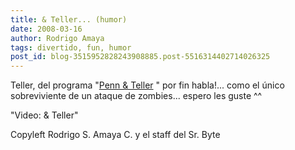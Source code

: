 ```yaml
---
title: & Teller... (humor)
date: 2008-03-16
author: Rodrigo Amaya
tags: divertido, fun, humor
post_id: blog-3515952828243908885.post-5516314402714026325
---
```


Teller, del programa "[Penn & Teller](https://es.wikipedia.org/wiki/Penn_y_Teller)
" por fin habla!... como el único sobreviviente de un ataque de zombies... espero les guste ^^

"Video: &
Teller"

Copyleft Rodrigo S. Amaya C. y el staff del Sr. Byte